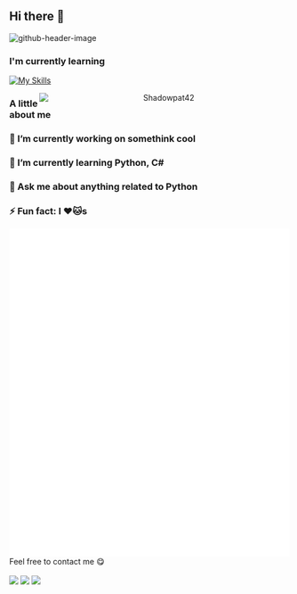 ## Hi there 👋
![github-header-image](https://github.com/Shadowpat42/Shadowpat42/assets/139674850/82dad9ae-035d-4241-a174-ab19def42a14)

### I'm currently learning
[![My Skills](https://skillicons.dev/icons?i=cs,bootstrap,flask,git,github,postman,py)](https://skillicons.dev)
<p align="center">
  <img src="https://github-readme-stats.vercel.app/api?username=Shadowpat42&show_icons=true&theme=gotham" width=450px alt="Shadowpat42" align="right"/>
</p>


### A little about me
### 🔭 I’m currently working on somethink cool
### 🌱 I’m currently learning Python, C#
### 💬 Ask me about anything related to Python
### ⚡ Fun fact: I ❤️🐱s
<div>
  <p align="center"> <img src="https://github.com/Shadowpat42/github-stats-transparent/blob/output/generated/languages.svg" alt="Shadowpat42" align="left"/>
  <p align="center"> <img src="https://github.com/Shadowpat42/github-stats-transparent/blob/output/generated/overview.svg" alt="Shadowpat42" align="left"/> <br><br><br><br><br><br><br><br><br><br>  
</div>


Feel free to contact me :yum:
<br><br>
<a href="https://t.me/shadowpat42" target="_blank"><img src="https://img.shields.io/badge/Telegram-%40shadowpat42-28a8ea"></a>
<a rel="me" href="https://vk.com/shadowpat" target="_blank"><img src="https://img.shields.io/badge/VK-%40shadowpat-28a8ea"></a>
<a href="mailto:shadowpat@rambler.ru" target="_blank"><img src="https://img.shields.io/badge/Email-shadowpat%40rambler.ru-28a8ea"></a>



